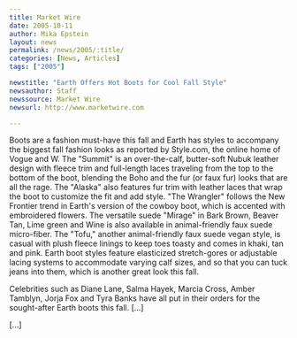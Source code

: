 ```yaml
---
title: Market Wire
date: 2005-10-11
author: Mika Epstein
layout: news
permalink: /news/2005/:title/
categories: [News, Articles]
tags: ["2005"]

newstitle: "Earth Offers Hot Boots for Cool Fall Style"
newsauthor: Staff  
newssource: Market Wire  
newsurl: http://www.marketwire.com  

---
```

Boots are a fashion must-have this fall and Earth has styles to accompany the biggest fall fashion looks as reported by Style.com, the online home of Vogue and W. The "Summit" is an over-the-calf, butter-soft Nubuk leather design with fleece trim and full-length laces traveling from the top to the bottom of the boot, blending the Boho and the fur (or faux fur) looks that are all the rage. The "Alaska" also features fur trim with leather laces that wrap the boot to customize the fit and add style. "The Wrangler" follows the New Frontier trend in Earth's version of the cowboy boot, which is accented with embroidered flowers. The versatile suede "Mirage" in Bark Brown, Beaver Tan, Lime green and Wine is also available in animal-friendly faux suede micro-fiber. The "Tofu," another animal-friendly faux suede vegan style, is casual with plush fleece linings to keep toes toasty and comes in khaki, tan and pink. Earth boot styles feature elasticized stretch-gores or adjustable lacing systems to accommodate varying calf sizes, and so that you can tuck jeans into them, which is another great look this fall.

Celebrities such as Diane Lane, Salma Hayek, Marcia Cross, Amber Tamblyn, Jorja Fox and Tyra Banks have all put in their orders for the sought-after Earth boots this fall. [...]

[...]

